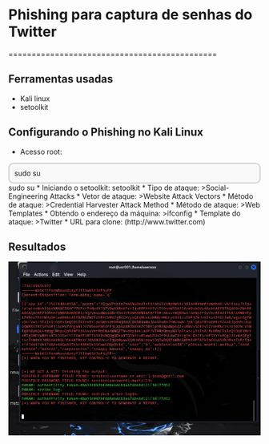 # Phishing para captura de senhas do Twitter
=============================================
## Ferramentas usadas
* Kali linux
* setoolkit

## Configurando o Phishing no Kali Linux
* Acesso root: 
<div style="border: 2px solid #ccc; border-radius: 10px; padding: 10px; background-color: #f9f9f9;">
  sudo su
</div>sudo su
* Iniciando o setoolkit: setoolkit
* Tipo de ataque: >Social-Engineering Attacks
* Vetor de ataque: >Website Attack Vectors
* Método de ataque: >Credential Harvester Attack Method
* Método de ataque: >Web Templates
* Obtendo o endereço da máquina: >ifconfig
* Template do ataque: >Twitter
* URL para clone: (http://www.twitter.com)

## Resultados
![Logo do Projeto](image/Phishing.png)